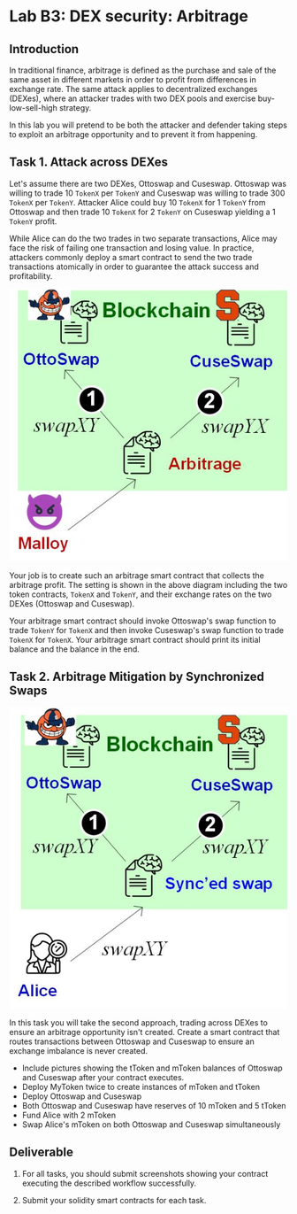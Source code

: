 Lab B3: DEX security: Arbitrage 
===

Introduction
---

In traditional finance, arbitrage is defined as the purchase and sale of the same asset in different markets in order to profit from differences in exchange rate. The same attack applies to decentralized exchanges (DEXes), where an attacker trades with two DEX pools and exercise buy-low-sell-high strategy. 

In this lab you will pretend to be both the attacker and defender taking steps to exploit an arbitrage opportunity and to prevent it from happening.

Task 1. Attack across DEXes
---

Let's assume there are two DEXes, Ottoswap and Cuseswap. Ottoswap was willing to trade 10 `TokenX` per ``TokenY`` and Cuseswap was willing to trade 300 `TokenX` per `TokenY`. Attacker Alice could buy 10 `TokenX` for 1 `TokenY` from Ottoswap and then trade 10 `TokenX` for 2 `TokenY` on Cuseswap yielding a 1 `TokenY` profit. 

While Alice can do the two trades in two separate transactions, Alice may  face the risk of failing one transaction and losing value. In practice, attackers commonly deploy a smart contract to send the two trade transactions atomically in order to guarantee the attack success and profitability. 

![AMM design diagram](lab-amm-abitrage.jpg)

Your job is to create such an arbitrage smart contract that collects the arbitrage profit. The setting is shown in the above diagram including the two token contracts, ``TokenX`` and ``TokenY``, and their exchange rates on the two DEXes (Ottoswap and Cuseswap). 

Your arbitrage smart contract should invoke Ottoswap's swap function to trade ``TokenY`` for ``TokenX`` and then invoke Cuseswap's swap function to trade `TokenX` for `TokenX`. Your arbitrage smart contract should print its initial balance and the balance in the end.

Task 2. Arbitrage Mitigation by Synchronized Swaps
---


![AMM design diagram](lab-amm-abitrage-defense.jpg)

In this task you will take the second approach, trading across DEXes to ensure an arbitrage opportunity isn't created. Create a smart contract that routes transactions between Ottoswap and Cuseswap to ensure an exchange imbalance is never created.

- Include pictures showing the tToken and mToken balances of Ottoswap and Cuseswap after your contract executes.
- Deploy MyToken twice to create instances of mToken and tToken
- Deploy Ottoswap and Cuseswap 
- Both Ottoswap and Cuseswap have reserves of 10 mToken and 5 tToken 
- Fund Alice with 2 mToken
- Swap Alice's mToken on both Ottoswap and Cuseswap simultaneously
 
Deliverable
---

1. For all tasks, you should submit screenshots showing your contract executing the described workflow successfully.
 
2. Submit your solidity smart contracts for each task. 


